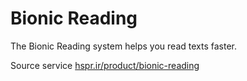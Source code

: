 # Bionic Reading
The Bionic Reading system helps you read texts faster.

Source service [hspr.ir/product/bionic-reading](http://hspr.ir/product/bionic-reading)
